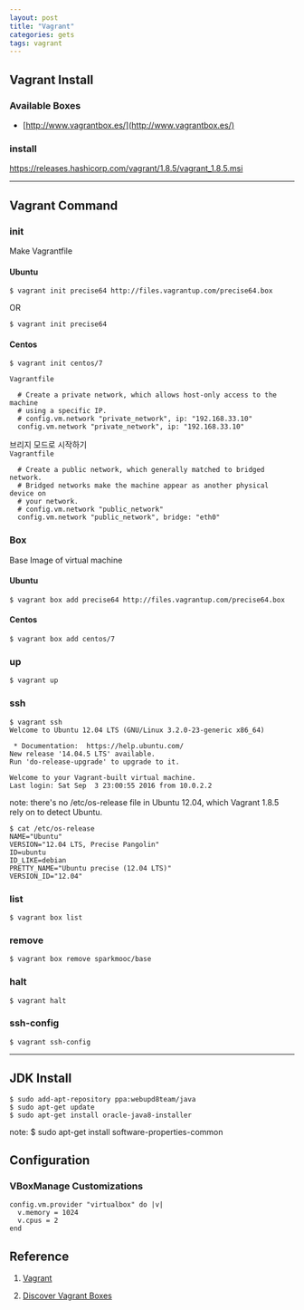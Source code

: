```yaml
---
layout: post
title: "Vagrant"
categories: gets
tags: vagrant 
---
```


Vagrant Install
---------------

### Available Boxes
* [http://www.vagrantbox.es/](http://www.vagrantbox.es/)

### install

https://releases.hashicorp.com/vagrant/1.8.5/vagrant_1.8.5.msi

---

Vagrant Command 
---------------

### init

Make Vagrantfile

#### Ubuntu

```
$ vagrant init precise64 http://files.vagrantup.com/precise64.box 
```
OR
```
$ vagrant init precise64
```

#### Centos

```
$ vagrant init centos/7
```

`Vagrantfile`
```
  # Create a private network, which allows host-only access to the machine
  # using a specific IP.
  # config.vm.network "private_network", ip: "192.168.33.10"
  config.vm.network "private_network", ip: "192.168.33.10"
```

브리지 모드로 시작하기  
`Vagrantfile`
```
  # Create a public network, which generally matched to bridged network.
  # Bridged networks make the machine appear as another physical device on
  # your network.
  # config.vm.network "public_network"
  config.vm.network "public_network", bridge: "eth0"
```

### Box

Base Image of virtual machine

#### Ubuntu

```
$ vagrant box add precise64 http://files.vagrantup.com/precise64.box 
```

#### Centos

```
$ vagrant box add centos/7
```

### up

```
$ vagrant up
```

### ssh 

```
$ vagrant ssh 
Welcome to Ubuntu 12.04 LTS (GNU/Linux 3.2.0-23-generic x86_64)

 * Documentation:  https://help.ubuntu.com/
New release '14.04.5 LTS' available.
Run 'do-release-upgrade' to upgrade to it.

Welcome to your Vagrant-built virtual machine.
Last login: Sat Sep  3 23:00:55 2016 from 10.0.2.2
```

note: there's no /etc/os-release file in Ubuntu 12.04, which Vagrant 1.8.5 rely on to detect Ubuntu.

```
$ cat /etc/os-release
NAME="Ubuntu"
VERSION="12.04 LTS, Precise Pangolin"
ID=ubuntu
ID_LIKE=debian
PRETTY_NAME="Ubuntu precise (12.04 LTS)"
VERSION_ID="12.04"
```

### list 

```
$ vagrant box list 
```

### remove 

```
$ vagrant box remove sparkmooc/base 
```

### halt 

```
$ vagrant halt
```

### ssh-config 

```
$ vagrant ssh-config
```

---

JDK Install 
-----------

```
$ sudo add-apt-repository ppa:webupd8team/java
$ sudo apt-get update
$ sudo apt-get install oracle-java8-installer
```

note: 
$ sudo apt-get install software-properties-common

Configuration
-------------

### VBoxManage Customizations
```
config.vm.provider "virtualbox" do |v|
  v.memory = 1024
  v.cpus = 2
end
```

Reference
---------

1. [Vagrant](https://www.vagrantup.com/docs/virtualbox/configuration.html)

2. [Discover Vagrant Boxes](https://app.vagrantup.com/boxes/search?utf8=%E2%9C%93&sort=downloads&provider=&q=official%20ubuntu)

